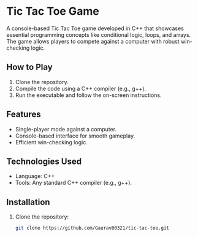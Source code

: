# Tic Tac Toe Game

A console-based Tic Tac Toe game developed in C++ that showcases essential programming concepts like conditional logic, loops, and arrays. The game allows players to compete against a computer with robust win-checking logic. 

## How to Play
1. Clone the repository.
2. Compile the code using a C++ compiler (e.g., g++).
3. Run the executable and follow the on-screen instructions.

## Features
- Single-player mode against a computer.
- Console-based interface for smooth gameplay.
- Efficient win-checking logic.

## Technologies Used
- Language: C++
- Tools: Any standard C++ compiler (e.g., g++).

## Installation
1. Clone the repository:
   ```bash
   git clone https://github.com/Gaurav00321/tic-tac-toe.git
